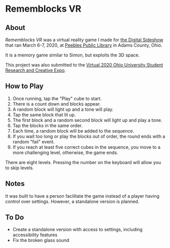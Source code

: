 # Rememblocks VR

## About
*Rememblocks VR* was a virtual reality game I made for [the Digital Sideshow](http://thedigitalsideshow.com/) that ran March 6-7, 2020, at [Peebles Public Library](https://adamscolibrary.org/locations/) in Adams County, Ohio.

It is a memory game similar to Simon, but exploits the 3D space.

This project was also submitted to the [Virtual 2020 Ohio University Student Research and Creative Expo](https://www.ohio.edu/studentexpo).

## How to Play

1. Once running, tap the "Play" cube to start.
2. There is a count down and blocks appear.
3. A random block will light up and a tone will play.
4. Tap the same block that lit up.
5. The first block and a random second block will light up and play a tone.
6. Tap the blocks in the same order.
7. Each time, a random block will be added to the sequence.
8. If you wait too long or play the blocks out of order, the round ends with a random "fail" event.
9. If you reach at least five correct cubes in the sequence, you move to a more challenging level, otherwise, the game ends.

There are eight levels. Pressing the number on the keyboard will allow you to skip levels.

## Notes

It was built to have a person facilitate the game instead of a player having control over settings. However, a standalone version is planned.

## To Do

* Create a standalone version with access to settings, including accessibility features
* Fix the broken glass sound
